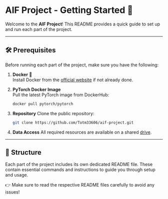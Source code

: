 # AIF Project - Getting Started 🚀

Welcome to the **AIF Project**! This README provides a quick guide to set up and run each part of the project.

---

## 🛠️ Prerequisites

Before running each part of the project, make sure you have the following:

1. **Docker** 🐳  
   Install Docker from the [official website](https://www.docker.com/get-started) if not already done.

2. **PyTorch Docker Image**  
   Pull the latest PyTorch image from DockerHub:  
   ```bash
   docker pull pytorch/pytorch
   ```
3. **Repository**
   Clone the public repository:
   ```bash
   git clone https://github.com/Totm33606/aif-project.git
   ```
4. **Data Access**
   All required resources are available on a shared [drive](https://drive.google.com/drive/folders/1HrFbPdxa9TVoOg50FgzJM-CJPmYtn7bK?usp=drive_link).

---

## 📂 Structure

Each part of the project includes its own dedicated README file. These contain essential commands and instructions to guide you through setup and usage.

👉 Make sure to read the respective README files carefully to avoid any issues!